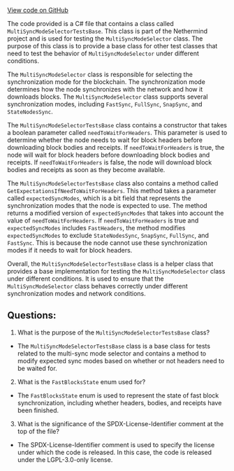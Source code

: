 [View code on GitHub](https://github.com/NethermindEth/nethermind/src/Nethermind/Nethermind.Synchronization.Test/ParallelSync/MultiSyncModeSelectorTestsBase.cs)

The code provided is a C# file that contains a class called `MultiSyncModeSelectorTestsBase`. This class is part of the Nethermind project and is used for testing the `MultiSyncModeSelector` class. The purpose of this class is to provide a base class for other test classes that need to test the behavior of `MultiSyncModeSelector` under different conditions.

The `MultiSyncModeSelector` class is responsible for selecting the synchronization mode for the blockchain. The synchronization mode determines how the node synchronizes with the network and how it downloads blocks. The `MultiSyncModeSelector` class supports several synchronization modes, including `FastSync`, `FullSync`, `SnapSync`, and `StateNodesSync`.

The `MultiSyncModeSelectorTestsBase` class contains a constructor that takes a boolean parameter called `needToWaitForHeaders`. This parameter is used to determine whether the node needs to wait for block headers before downloading block bodies and receipts. If `needToWaitForHeaders` is true, the node will wait for block headers before downloading block bodies and receipts. If `needToWaitForHeaders` is false, the node will download block bodies and receipts as soon as they become available.

The `MultiSyncModeSelectorTestsBase` class also contains a method called `GetExpectationsIfNeedToWaitForHeaders`. This method takes a parameter called `expectedSyncModes`, which is a bit field that represents the synchronization modes that the node is expected to use. The method returns a modified version of `expectedSyncModes` that takes into account the value of `needToWaitForHeaders`. If `needToWaitForHeaders` is true and `expectedSyncModes` includes `FastHeaders`, the method modifies `expectedSyncModes` to exclude `StateNodesSync`, `SnapSync`, `FullSync`, and `FastSync`. This is because the node cannot use these synchronization modes if it needs to wait for block headers.

Overall, the `MultiSyncModeSelectorTestsBase` class is a helper class that provides a base implementation for testing the `MultiSyncModeSelector` class under different conditions. It is used to ensure that the `MultiSyncModeSelector` class behaves correctly under different synchronization modes and network conditions.
## Questions: 
 1. What is the purpose of the `MultiSyncModeSelectorTestsBase` class?
- The `MultiSyncModeSelectorTestsBase` class is a base class for tests related to the multi-sync mode selector and contains a method to modify expected sync modes based on whether or not headers need to be waited for.

2. What is the `FastBlocksState` enum used for?
- The `FastBlocksState` enum is used to represent the state of fast block synchronization, including whether headers, bodies, and receipts have been finished.

3. What is the significance of the SPDX-License-Identifier comment at the top of the file?
- The SPDX-License-Identifier comment is used to specify the license under which the code is released. In this case, the code is released under the LGPL-3.0-only license.